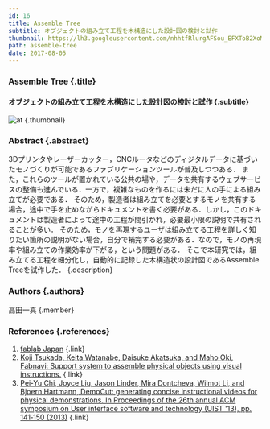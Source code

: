 ```yaml
---
id: 16
title: Assemble Tree
subtitle: オブジェクトの組み立て工程を木構造にした設計図の検討と試作
thumbnail: https://lh3.googleusercontent.com/nhhtfRlurgAFSou_EFXToB2XoMtKDjkdxYwumRXdfMhPvD3rzLHr_FM3ORngGZ3PjtmGlTanW-ZTExSAGdb0oAasd-6XZ4GUzBsTYWoXr1V-uDD82FvZL1dwya_tog1spwYxkYTTtBnAqD4t6jmR-rJNjNJwEuPi0Cz-OSqRa5HtXF-GcWTqFtylCAtxcLWO_56Ac44WDSgVjCtKqRHiBsFVNCx1AGcuvWZ1RdMkL0RhPPPRBzR0_ngFfi85CbQBoBZFPPPtC8DKNQIcYupwcRTgCHFrS5EGjN2CmayfP9H46yIM1X7_xuPeUpMDoPwOg-tYXRQTp8lkIVvLoZRL2IPO0y_CEljDtctnOTHEanp1h0hc2ae7xlI2yH_UlBwa8nLjNiOaR_1LouCrYFAtFW-jztoHNj5te4ROpSiAzE-egj72fF19emR3zocr2SHptg-u8LmDY1hgNM3zoRmUCK4aWDQ9G9bp4Xt4W0SKOdwk1RR4PR8BdZC7-Jawi137hISV1n1UJ9N6eJO1b279rp63L_2TGHVoajHahmNcdwzLOVt07JHomcrfWJS7RkX1fi6yVfzG-4oyhos4m4kUhI-blB7hoPkt4UfhGPgy=w1789-h1006-rp
path: assemble-tree
date: 2017-08-05
---
```


### Assemble Tree {.title}

#### オブジェクトの組み立て工程を木構造にした設計図の検討と試作 {.subtitle}

![at](https://lh3.googleusercontent.com/nhhtfRlurgAFSou_EFXToB2XoMtKDjkdxYwumRXdfMhPvD3rzLHr_FM3ORngGZ3PjtmGlTanW-ZTExSAGdb0oAasd-6XZ4GUzBsTYWoXr1V-uDD82FvZL1dwya_tog1spwYxkYTTtBnAqD4t6jmR-rJNjNJwEuPi0Cz-OSqRa5HtXF-GcWTqFtylCAtxcLWO_56Ac44WDSgVjCtKqRHiBsFVNCx1AGcuvWZ1RdMkL0RhPPPRBzR0_ngFfi85CbQBoBZFPPPtC8DKNQIcYupwcRTgCHFrS5EGjN2CmayfP9H46yIM1X7_xuPeUpMDoPwOg-tYXRQTp8lkIVvLoZRL2IPO0y_CEljDtctnOTHEanp1h0hc2ae7xlI2yH_UlBwa8nLjNiOaR_1LouCrYFAtFW-jztoHNj5te4ROpSiAzE-egj72fF19emR3zocr2SHptg-u8LmDY1hgNM3zoRmUCK4aWDQ9G9bp4Xt4W0SKOdwk1RR4PR8BdZC7-Jawi137hISV1n1UJ9N6eJO1b279rp63L_2TGHVoajHahmNcdwzLOVt07JHomcrfWJS7RkX1fi6yVfzG-4oyhos4m4kUhI-blB7hoPkt4UfhGPgy=w1789-h1006-rp "at") {.thumbnail}

### Abstract  {.abstract}

3Dプリンタやレーザーカッター，CNCルータなどのディジタルデータに基づいたモノづくりが可能であるファブリケーションツールが普及しつつある． また，これらのツールが置かれている公共の場や，データを共有するウェブサービスの整備も進んでいる．一方で，複雑なものを作るには未だに人の手による組み立てが必要である． そのため，製造者は組み立てを必要とするモノを共有する場合，途中で手を止めながらドキュメントを書く必要がある．しかし，このドキュメントは製造者によって途中の工程が間引かれ，必要最小限の説明で共有されることが多い． そのため，モノを再現するユーザは組み立てる工程を詳しく知りたい箇所の説明がない場合，自分で補完する必要がある．なので，モノの再現率や組み立ての作業効率が下がる，という問題がある． そこで本研究では，組み立てる工程を細分化し，自動的に記録した木構造状の設計図であるAssemble Treeを試作した． {.description}

### Authors {.authors}

高田一真 {.member}

### References {.references}

1. [fablab Japan](http://fablabjapan.org/) {.link}
2. [Koji Tsukada, Keita Watanabe, Daisuke Akatsuka, and Maho Oki, Fabnavi: Support system to assemble physical objects using visual instructions.](http://mobiquitous.com/pub/fab10-fabnavi.pdf) {.link}
3. [Pei‐Yu Chi, Joyce Liu, Jason Linder, Mira Dontcheva, Wilmot Li, and Bjoern Hartmann, DemoCut: generating concise instructional videos for physical demonstrations. In Proceedings of the 26th annual ACM symposium on User interface software and technology (UIST '13), pp. 141‐150 (2013)](https://www.google.co.jp/) {.link}
